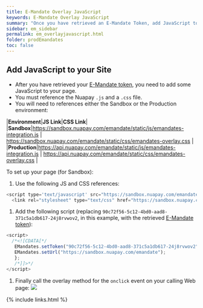 ```yaml
---
title: E-Mandate Overlay JavaScript
keywords: E-Mandate Overlay JavaScript
summary: "Once you have retrieved an E-Mandate Token, add JavaScript to your calling Payment Page"
sidebar: em_sidebar
permalink: em_overlayjavascript.html
folder: prodEmandates
toc: false
---
```


## Add JavaScript to your Site

* After you have retrieved your [E-Mandate token](em_token.html), you need to add some JavaScript to your page.
* You must reference the Nuapay `.js` and a `.css` file.
* You will need to references either the Sandbox or the Production environment:

|**Environment**|**JS Link**|**CSS Link**|
|**Sandbox**|https://sandbox.nuapay.com/emandate/static/js/emandates-integration.js | https://sandbox.nuapay.com/emandate/static/css/emandates-overlay.css |
|**Production**|https://api.nuapay.com/emandate/static/js/emandates-integration.js | https://api.nuapay.com/emandate/static/css/emandates-overlay.css |

To set up your page (for Sandbox):
1. Use the following JS and CSS references:
  ```js
  <script type='text/javascript' src="https://sandbox.nuapay.com/emandate/static/js/emandates-integration.js"></script>
	<link rel="stylesheet" type="text/css" href="https://sandbox.nuapay.com/emandate/static/css/emandates-overlay.css"/>
  ````
1. Add the following script (replacing `90c72f56-5c12-4bd0-aad8-371c5a1db617-24j8rvwov2`, in this example, with the retrieved [E-Mandate token](em_token.html)):
  ```js
  <script>
    /*<![CDATA[*/
     EMandates.setToken("90c72f56-5c12-4bd0-aad8-371c5a1db617-24j8rvwov2");
     EMandates.setUrl("https://sandbox.nuapay.com/emandate");    
     };
     /*]]>*/
  </script>
  ````
1. Finally call the overlay method for the ``onclick`` event on your calling Web page:
   <img src="images/sign_overlay.png">


{% include links.html %}

